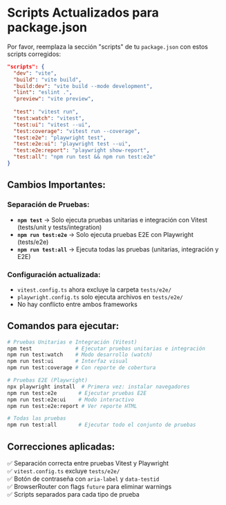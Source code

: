# Scripts Actualizados para package.json

Por favor, reemplaza la sección "scripts" de tu `package.json` con estos scripts corregidos:

```json
"scripts": {
  "dev": "vite",
  "build": "vite build",
  "build:dev": "vite build --mode development",
  "lint": "eslint .",
  "preview": "vite preview",
  
  "test": "vitest run",
  "test:watch": "vitest",
  "test:ui": "vitest --ui",
  "test:coverage": "vitest run --coverage",
  "test:e2e": "playwright test",
  "test:e2e:ui": "playwright test --ui",
  "test:e2e:report": "playwright show-report",
  "test:all": "npm run test && npm run test:e2e"
}
```

## Cambios Importantes:

### Separación de Pruebas:
- **`npm test`** → Solo ejecuta pruebas unitarias e integración con Vitest (tests/unit y tests/integration)
- **`npm run test:e2e`** → Solo ejecuta pruebas E2E con Playwright (tests/e2e)
- **`npm run test:all`** → Ejecuta todas las pruebas (unitarias, integración y E2E)

### Configuración actualizada:
- `vitest.config.ts` ahora excluye la carpeta `tests/e2e/`
- `playwright.config.ts` solo ejecuta archivos en `tests/e2e/`
- No hay conflicto entre ambos frameworks

## Comandos para ejecutar:

```bash
# Pruebas Unitarias e Integración (Vitest)
npm test              # Ejecutar pruebas unitarias e integración
npm run test:watch    # Modo desarrollo (watch)
npm run test:ui       # Interfaz visual
npm run test:coverage # Con reporte de cobertura

# Pruebas E2E (Playwright)
npx playwright install  # Primera vez: instalar navegadores
npm run test:e2e       # Ejecutar pruebas E2E
npm run test:e2e:ui    # Modo interactivo
npm run test:e2e:report # Ver reporte HTML

# Todas las pruebas
npm run test:all       # Ejecutar todo el conjunto de pruebas
```

## Correcciones aplicadas:

✅ Separación correcta entre pruebas Vitest y Playwright  
✅ `vitest.config.ts` excluye `tests/e2e/`  
✅ Botón de contraseña con `aria-label` y `data-testid`  
✅ BrowserRouter con flags `future` para eliminar warnings  
✅ Scripts separados para cada tipo de prueba
